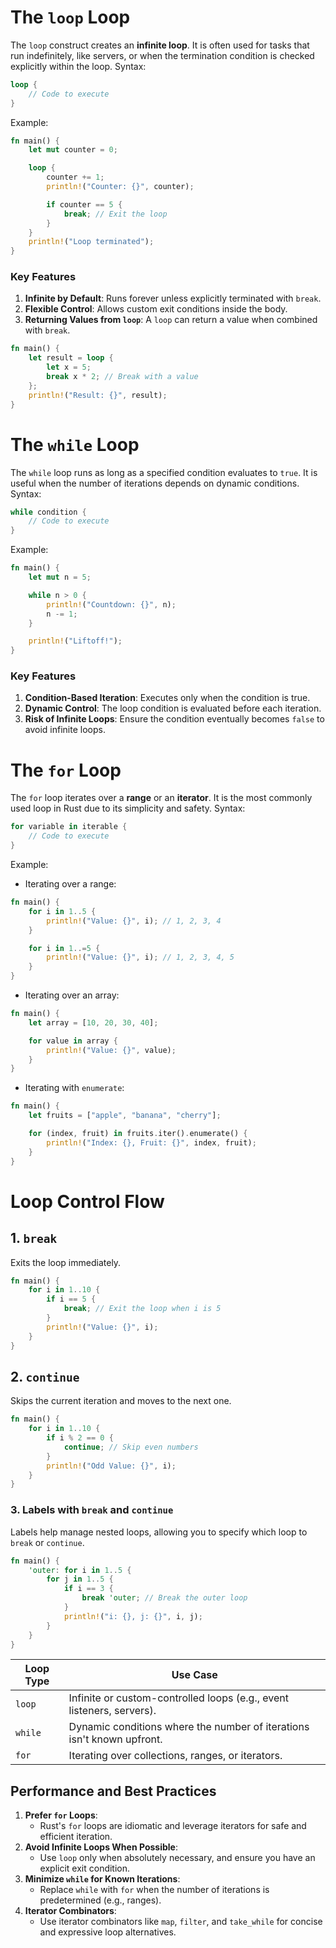 # The `loop` Loop
The `loop` construct creates an **infinite loop**. It is often used for tasks that run indefinitely, like servers, or when the termination condition is checked explicitly within the loop.
Syntax:
```rust
loop {
    // Code to execute
}
```
Example:
```rust
fn main() {
    let mut counter = 0;

    loop {
        counter += 1;
        println!("Counter: {}", counter);

        if counter == 5 {
            break; // Exit the loop
        }
    }
    println!("Loop terminated");
}
```
### **Key Features**
1. **Infinite by Default**: Runs forever unless explicitly terminated with `break`.
2. **Flexible Control**: Allows custom exit conditions inside the body.
3. **Returning Values from `loop`**: A `loop` can return a value when combined with `break`.
```rust
fn main() {
    let result = loop {
        let x = 5;
        break x * 2; // Break with a value
    };
    println!("Result: {}", result);
}
```

# The `while` Loop
The `while` loop runs as long as a specified condition evaluates to `true`. It is useful when the number of iterations depends on dynamic conditions.
Syntax:
```rust
while condition {
    // Code to execute
}
```
Example:
```rust
fn main() {
    let mut n = 5;

    while n > 0 {
        println!("Countdown: {}", n);
        n -= 1;
    }

    println!("Liftoff!");
}
```
### **Key Features**
1. **Condition-Based Iteration**: Executes only when the condition is true.
2. **Dynamic Control**: The loop condition is evaluated before each iteration.
3. **Risk of Infinite Loops**: Ensure the condition eventually becomes `false` to avoid infinite loops.
# The `for` Loop
The `for` loop iterates over a **range** or an **iterator**. It is the most commonly used loop in Rust due to its simplicity and safety.
Syntax:
```rust
for variable in iterable {
    // Code to execute
}
```
Example:
- Iterating over a range:
```rust
fn main() {
    for i in 1..5 {
        println!("Value: {}", i); // 1, 2, 3, 4
    }

    for i in 1..=5 {
        println!("Value: {}", i); // 1, 2, 3, 4, 5
    }
}
```
- Iterating over an array:
```rust
fn main() {
    let array = [10, 20, 30, 40];

    for value in array {
        println!("Value: {}", value);
    }
}
```
- Iterating with `enumerate`:
```rust
fn main() {
    let fruits = ["apple", "banana", "cherry"];

    for (index, fruit) in fruits.iter().enumerate() {
        println!("Index: {}, Fruit: {}", index, fruit);
    }
}
```

# Loop Control Flow
## **1. `break`**
Exits the loop immediately.
```rust
fn main() {
    for i in 1..10 {
        if i == 5 {
            break; // Exit the loop when i is 5
        }
        println!("Value: {}", i);
    }
}
```
## **2. `continue`**
Skips the current iteration and moves to the next one.
```rust
fn main() {
    for i in 1..10 {
        if i % 2 == 0 {
            continue; // Skip even numbers
        }
        println!("Odd Value: {}", i);
    }
}
```
### 3. Labels with `break` and `continue`
Labels help manage nested loops, allowing you to specify which loop to `break` or `continue`.
```rust
fn main() {
    'outer: for i in 1..5 {
        for j in 1..5 {
            if i == 3 {
                break 'outer; // Break the outer loop
            }
            println!("i: {}, j: {}", i, j);
        }
    }
}
```

| Loop Type | Use Case                                                               |
| --------- | ---------------------------------------------------------------------- |
| `loop`    | Infinite or custom-controlled loops (e.g., event listeners, servers).  |
| `while`   | Dynamic conditions where the number of iterations isn't known upfront. |
| `for`     | Iterating over collections, ranges, or iterators.                      |
## **Performance and Best Practices**
1. **Prefer `for` Loops**:
    - Rust's `for` loops are idiomatic and leverage iterators for safe and efficient iteration.
2. **Avoid Infinite Loops When Possible**:
    - Use `loop` only when absolutely necessary, and ensure you have an explicit exit condition.
3. **Minimize `while` for Known Iterations**:
    - Replace `while` with `for` when the number of iterations is predetermined (e.g., ranges).
4. **Iterator Combinators**:
    - Use iterator combinators like `map`, `filter`, and `take_while` for concise and expressive loop alternatives.